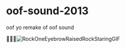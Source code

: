 # oof-sound-2013
oof
yo remake of oof sound

🗿🗿🗿![RockOneEyebrowRaisedRockStaringGIF](https://github.com/123456789qwerty0/oof-sound-2013/assets/140762300/14a6e7fd-af1f-41ba-9a49-a80a8d2a966b)
